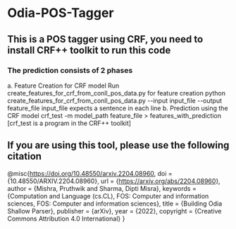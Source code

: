 # Odia-POS-Tagger
## This is a POS tagger using CRF, you need to install CRF++ toolkit to run this code
### The prediction consists of 2 phases
a. Feature Creation for CRF model
Run create_features_for_crf_from_conll_pos_data.py for feature creation
python create_features_for_crf_from_conll_pos_data.py --input input_file --output feature_file
input_file expects a sentence in each line
b. Prediction using the CRF model
crf_test -m model_path feature_file > features_with_prediction [crf_test is a program in the CRF++ toolkit]
## If you are using this tool, please use the following citation
@misc{https://doi.org/10.48550/arxiv.2204.08960,
  doi = {10.48550/ARXIV.2204.08960},
  url = {https://arxiv.org/abs/2204.08960},
  author = {Mishra, Pruthwik and Sharma, Dipti Misra},
  keywords = {Computation and Language (cs.CL), FOS: Computer and information sciences, FOS: Computer and information sciences},
  title = {Building Odia Shallow Parser},
  publisher = {arXiv},
  year = {2022},
  copyright = {Creative Commons Attribution 4.0 International}
} 
